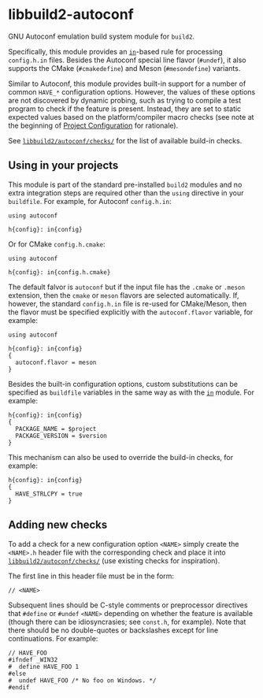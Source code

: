 # libbuild2-autoconf

GNU Autoconf emulation build system module for `build2`.

Specifically, this module provides an [`in`][module-in]-based rule for
processing `config.h.in` files. Besides the Autoconf special line flavor
(`#undef`), it also supports the CMake (`#cmakedefine`) and Meson
(`#mesondefine`) variants.

Similar to Autoconf, this module provides built-in support for a number of
common `HAVE_*` configuration options. However, the values of these options
are not discovered by dynamic probing, such as trying to compile a test
program to check if the feature is present. Instead, they are set to static
expected values based on the platform/compiler macro checks (see note at the
beginning of [Project Configuration][proj-config] for rationale).

See [`libbuild2/autoconf/checks/`][checks] for the list of available build-in
checks.

## Using in your projects

This module is part of the standard pre-installed `build2` modules and no
extra integration steps are required other than the `using` directive in
your `buildfile`. For example, for Autoconf `config.h.in`:

```
using autoconf

h{config}: in{config}
```

Or for CMake `config.h.cmake`:

```
using autoconf

h{config}: in{config.h.cmake}
```

The default falvor is `autoconf` but if the input file has the `.cmake` or
`.meson` extension, then the `cmake` or `meson` flavors are selected
automatically.  If, however, the standard `config.h.in` file is re-used for
CMake/Meson, then the flavor must be specified explicitly with the
`autoconf.flavor` variable, for example:

```
using autoconf

h{config}: in{config}
{
  autoconf.flavor = meson
}
```

Besides the built-in configuration options, custom substitutions can be
specified as `buildfile` variables in the same way as with the
[`in`][module-in] module. For example:

```
h{config}: in{config}
{
  PACKAGE_NAME = $project
  PACKAGE_VERSION = $version
}
```

This mechanism can also be used to override the build-in checks, for example:

```
h{config}: in{config}
{
  HAVE_STRLCPY = true
}
```

## Adding new checks

To add a check for a new configuration option `<NAME>` simply create the
`<NAME>.h` header file with the corresponding check and place it into
[`libbuild2/autoconf/checks/`][checks] (use existing checks for inspiration).

The first line in this header file must be in the form:

```
// <NAME>
```

Subsequent lines should be C-style comments or preprocessor directives that
`#define` or `#undef` `<NAME>` depending on whether the feature is available
(though there can be idiosyncrasies; see `const.h`, for example). Note that
there should be no double-quotes or backslashes except for line
continuations. For example:

```
// HAVE_FOO
#ifndef _WIN32
#  define HAVE_FOO 1
#else
#  undef HAVE_FOO /* No foo on Windows. */
#endif
```

[module-in]: https://build2.org/build2/doc/build2-build-system-manual.xhtml#module-in
[proj-config]: https://build2.org/build2/doc/build2-build-system-manual.xhtml#proj-config
[checks]: https://github.com/build2/libbuild2-autoconf/tree/master/libbuild2-autoconf/libbuild2/autoconf/checks/
